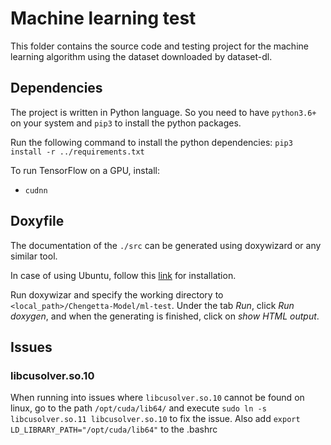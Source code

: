 # Machine learning test

This folder contains the source code and testing project for the machine learning algorithm using the dataset downloaded by dataset-dl.

## Dependencies

The project is written in Python language. So you need to have `python3.6+` on your system and `pip3` to install the python packages.

Run the following command to install the python dependencies:
`pip3 install -r ../requirements.txt`

To run TensorFlow on a GPU, install:
- `cudnn`

## Doxyfile

The documentation of the `./src` can be generated using doxywizard or any similar tool. 

In case of using Ubuntu, follow this [link](https://www.how2shout.com/linux/how-to-install-doxygen-on-ubuntu-20-04-lts-forcal-fossa/) for installation.

Run doxywizar and specify the working directory to `<local_path>/Chengetta-Model/ml-test`. Under the tab *Run*, click *Run doxygen*, and when the generating is finished, click on *show HTML output*.


## Issues

### libcusolver.so.10

When running into issues where ``libcusolver.so.10`` cannot be found on linux, go to the path 
``/opt/cuda/lib64/`` and execute ``sudo ln -s libcusolver.so.11 libcusolver.so.10`` to fix the issue.
Also add ``export LD_LIBRARY_PATH="/opt/cuda/lib64"`` to the .bashrc  
